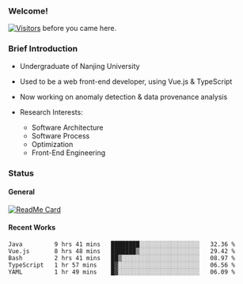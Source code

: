 ### Welcome!

[![Visitors](https://visitor-badge.laobi.icu/badge?page_id=HermitSun.HermitSun)]() before you came here.

### Brief Introduction

- Undergraduate of Nanjing University

- Used to be a web front-end developer, using Vue.js & TypeScript

- Now working on anomaly detection & data provenance analysis

- Research Interests: 
  - Software Architecture
  - Software Process
  - Optimization
  - Front-End Engineering

### Status

#### General

[![ReadMe Card](https://github-readme-stats.hermitsun.vercel.app/api?username=HermitSun&count_private=true&show_icons=true)]()

#### Recent Works

<!--START_SECTION:waka-->
```text
Java         9 hrs 41 mins   ████████░░░░░░░░░░░░░░░░░   32.36 % 
Vue.js       8 hrs 48 mins   ███████▒░░░░░░░░░░░░░░░░░   29.42 % 
Bash         2 hrs 41 mins   ██▒░░░░░░░░░░░░░░░░░░░░░░   08.97 % 
TypeScript   1 hr 57 mins    █▓░░░░░░░░░░░░░░░░░░░░░░░   06.56 % 
YAML         1 hr 49 mins    █▓░░░░░░░░░░░░░░░░░░░░░░░   06.09 % 
```
<!--END_SECTION:waka-->
